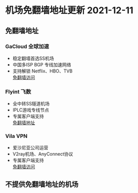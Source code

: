 # 机场免翻墙地址更新 2021-12-11

## 免翻墙地址
### GaCloud 全球加速
 * 稳定翻墙首选SS机场
 * 中国多ISP BGP 专线加速网络
 * 支持解锁 Netflix、HBO、TVB  
  [免翻墙访问](https://vnp.one/211c)

### Flyint 飞数
* 全中转SS隧道机场
* IPLC游戏专线节点
* 专属客户端支持  
 [免翻墙地址](https://vnp.one/z8z1)

### Vila VPN
* 爱沙尼亚公司运营
* V2ray机场、AnyConnect协议
* 专属客户端支持  
 [免翻墙访问](https://vnp.one/21wp)

## 不提供免翻墙地址的机场
